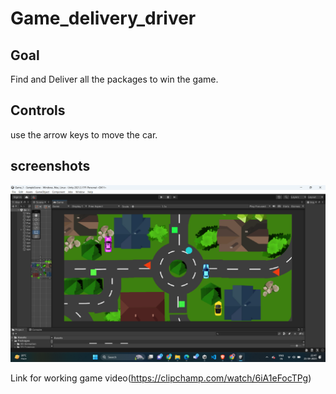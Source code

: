 # Game_delivery_driver

## Goal

Find and Deliver all the packages to win the game.

## Controls

use the arrow keys to move the car.

## screenshots

![title screen](https://raw.githubusercontent.com/VedikaTyagi/Game_delivery_driver/main/Screenshot%20(63).png)

Link for working game video(https://clipchamp.com/watch/6iA1eFocTPg)
